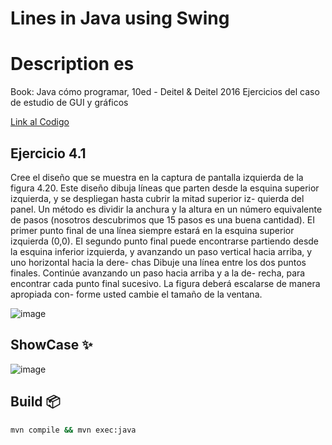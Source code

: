 # Lines in Java using Swing
# Description es
Book: Java cómo programar, 10ed - Deitel & Deitel 2016
Ejercicios del caso de estudio de GUI y gráficos 

[Link al Codigo](https://github.com/Johan-Palacios/javasquereline)
## Ejercicio 4.1
Cree el diseño que se muestra en la captura de pantalla izquierda de la figura 4.20. Este diseño dibuja
líneas que parten desde la esquina superior izquierda, y se despliegan hasta cubrir la mitad superior iz-
quierda del panel. Un método es dividir la anchura y la altura en un número equivalente de pasos
(nosotros descubrimos que 15 pasos es una buena cantidad). EI primer punto final de una línea siempre
estará en la esquina superior izquierda (0,0). EI segundo punto final puede encontrarse partiendo desde
la esquina inferior izquierda, y avanzando un paso vertical hacia arriba, y uno horizontal hacia la dere-
chas Dibuje una línea entre los dos puntos finales. Continúe avanzando un paso hacia arriba y a la de-
recha, para encontrar cada punto final sucesivo. La figura deberá escalarse de manera apropiada con-
forme usted cambie el tamaño de la ventana.

![image](https://github.com/Johan-Palacios/javasquereline/assets/77251405/e2f35e04-c9d5-40aa-b471-0bcea1b52f53)

## ShowCase ✨
![image](https://github.com/Johan-Palacios/javasquereline/assets/77251405/9f0ab94b-f093-4889-88a8-5b4100498834)

## Build 📦

```bash
mvn compile && mvn exec:java

```
